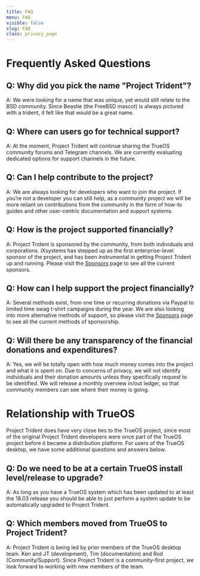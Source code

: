 ```yaml
---
title: FAQ
menu: FAQ
visible: false
slug: FAQ
class: privacy_page
---
```


# Frequently Asked Questions
## Q: Why did you pick the name "Project Trident"?
A:  We were looking for a name that was unique, yet would still relate to the BSD community. Since Beastie (the FreeBSD mascot) is always pictured with a trident, it felt like that would be a great name.

## Q: Where can users go for technical support?
A: At the moment, Project Trident will continue sharing the TrueOS community forums and Telegram channels. We are currently evaluating dedicated options for support channels in the future.

## Q: Can I help contribute to the project?
A: We are always looking for developers who want to join the project.  If you’re not a developer you can still help, as a community project we will be more reliant on contributions from the community in the form of how-to guides and other user-centric documentation and support systems.

## Q: How is the project supported financially?
A: Project Trident is sponsored by the community, from both individuals and corporations. iXsystems has stepped up as the first enterprise-level sponsor of the project, and has been instrumental in getting Project Trident up and running. Please visit the [Sponsors](/sponsors) page to see all the current sponsors.

## Q: How can I help support the project financially?
A: Several methods exist, from one time or recurring donations via Paypal to limited time swag t-shirt campaigns during the year. We are also looking into more alternative methods of support, so please visit the [Sponsors](/sponsors) page to see all the current methods of sponsorship.

## Q: Will there be any transparency of the financial donations and expenditures?
A: Yes, we will be totally open with how much money comes into the project and what it is spent on.  Due to concerns of privacy, we will not identify individuals and their donation amounts unless they specifically request to be identified.  We will release a monthly overview in/out ledger, so that community members can see where their money is going.  

# Relationship with TrueOS
Project Trident does have very close ties to the TrueOS project, since most of the original Project Trident developers were once part of the TrueOS project before it became a distribution platform. For users of the TrueOS desktop, we have some additional questions and answers below.

## Q: Do we need to be at a certain TrueOS install level/release to upgrade?
A: As long as you have a TrueOS system which has been updated to at least the 18.03 release you should be able to just perform a system update to be automatically upgraded to Project Trident.

## Q: Which members moved from TrueOS to Project Trident?
A: Project Trident is being led by prior members of the TrueOS desktop team. Ken and JT (development), Tim (documentation) and Rod (Community/Support). Since Project Trident is a community-first project, we look forward to working with new members of the team.
